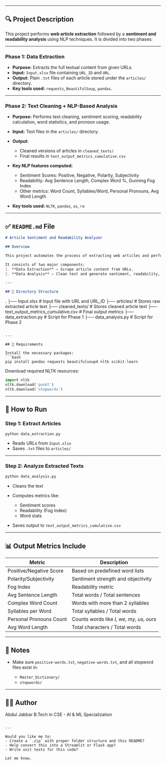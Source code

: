 
---

## 🔍 **Project Description**

This project performs **web article extraction** followed by a **sentiment and readability analysis** using NLP techniques. It is divided into two phases:

---

### **Phase 1: Data Extraction**

* **Purpose:** Extracts the full textual content from given URLs.
* **Input:** `Input.xlsx` file containing `URL_ID` and `URL`.
* **Output:** Plain `.txt` files of each article stored under the `articles/` directory.
* **Key tools used:** `requests`, `BeautifulSoup`, `pandas`.

---

### **Phase 2: Text Cleaning + NLP-Based Analysis**

* **Purpose:** Performs text cleaning, sentiment scoring, readability calculation, word statistics, and pronoun usage.
* **Input:** Text files in the `articles/` directory.
* **Output:**

  * Cleaned versions of articles in `cleaned_texts/`
  * Final results in `text_output_metrics_cumulative.csv`
* **Key NLP features computed:**

  * Sentiment Scores: Positive, Negative, Polarity, Subjectivity
  * Readability: Avg Sentence Length, Complex Word %, Gunning Fog Index
  * Other metrics: Word Count, Syllables/Word, Personal Pronouns, Avg Word Length
* **Key tools used:** `NLTK`, `pandas`, `os`, `re`

---

## ✅ `README.md` File

```markdown
# Article Sentiment and Readability Analyzer

## Overview

This project automates the process of extracting web articles and performing sentiment and readability analysis using Natural Language Processing (NLP).

It consists of two major components:
1. **Data Extraction** – Scrape article content from URLs.
2. **Data Analysis** – Clean text and generate sentiment, readability, and linguistic metrics.

---

## 📁 Directory Structure

```

.
├── Input.xlsx                       # Input file with URL and URL\_ID
├── articles/                       # Stores raw extracted article text
├── cleaned\_texts/                  # Stores cleaned article text
├── text\_output\_metrics\_cumulative.csv   # Final output metrics
├── data\_extraction.py             # Script for Phase 1
├── data\_analysis.py               # Script for Phase 2

````

---

## 🔧 Requirements

Install the necessary packages:
```bash
pip install pandas requests beautifulsoup4 nltk scikit-learn
````

Download required NLTK resources:

```python
import nltk
nltk.download('punkt')
nltk.download('stopwords')
```

---

## 🚀 How to Run

### Step 1: Extract Articles

```bash
python data_extraction.py
```

* Reads URLs from `Input.xlsx`
* Saves `.txt` files to `articles/`

---

### Step 2: Analyze Extracted Texts

```bash
python data_analysis.py
```

* Cleans the text
* Computes metrics like:

  * Sentiment scores
  * Readability (Fog Index)
  * Word stats
* Saves output to `text_output_metrics_cumulative.csv`

---

## 📊 Output Metrics Include

| Metric                  | Description                             |
| ----------------------- | --------------------------------------- |
| Positive/Negative Score | Based on predefined word lists          |
| Polarity/Subjectivity   | Sentiment strength and objectivity      |
| Fog Index               | Readability metric                      |
| Avg Sentence Length     | Total words / Total sentences           |
| Complex Word Count      | Words with more than 2 syllables        |
| Syllables per Word      | Total syllables / Total words           |
| Personal Pronouns Count | Counts words like *I, we, my, us, ours* |
| Avg Word Length         | Total characters / Total words          |

---

## 📁 Notes

* Make sure `positive-words.txt`, `negative-words.txt`, and all stopword files exist in:

  * `Master_Dictionary/`
  * `stopwords/`

---

## 👨‍💻 Author

Abdul Jabbar
B.Tech in CSE - AI & ML Specialization

```

---

Would you like me to:
- Create a `.zip` with proper folder structure and this README?
- Help convert this into a Streamlit or Flask app?
- Write unit tests for this code?

Let me know.
```
